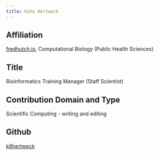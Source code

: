 ```yaml
---
title: Kate Hertweck
---
```

## Affiliation
[fredhutch.io](https://www.fredhutch.io), Computational Biology (Public Health Sciences)


## Title
Bioinformatics Training Manager (Staff Scientist)


## Contribution Domain and Type
Scientific Computing - writing and editing


## Github
[k8hertweck](https://github.com/k8hertweck)
